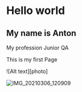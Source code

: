 # Hello world

## My name is Anton
My profession Junior QA

This is my first Page


![Alt text][photo]




![IMG_20210306_120909](https://user-images.githubusercontent.com/118736483/205013466-4d737cff-3356-48dc-bb69-737207f85451.JPG)
